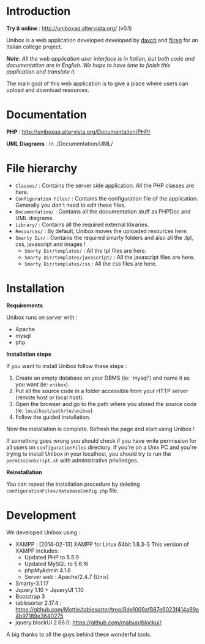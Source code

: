 # Introduction

**Try it online** : http://uniboxaq.altervista.org/ (v0.1)

Unibox is a web application developed developed by [davcri](https://github.com/davcri) and [filreg](https://github.com/filreg) for an Italian college project.

_**Note**: All the web application user interface is in Italian, but both code and documentation are in English. We hope to have time to finish this application and translate it._

The main goal of this web application is to give a place where users can upload and download resources.


# Documentation 

**PHP** : http://uniboxaq.altervista.org/Documentation/PHP/

**UML Diagrams** : In ./Documentation/UML/

# File hierarchy

* `Classes/` : Contains the server side application. All the PHP classes are here.
* `Configuration Files/` : Contains the configuration file of the application. Generally you don't need to edit these files.
* `Documentation/` : Contains all the documentation stuff as PHPDoc and UML diagrams.  
* `Library/` : Contains all the required external libraries. 
* `Resources/` : By default, Unibox moves the uploaded resources here.
* `Smarty Dir/` : Contains the required smarty folders and also all the .tpl, css, javascript and images ! 
  * `Smarty Dir/templates/` : All the tpl files are here.
  * `Smarty Dir/templates/javascript/` : All the javascript files are here.
  * `Smarty Dir/templates/css` : All the css files are here. 
  

# Installation
**Requirements**

Unibox runs on server with :
* Apache
* mysql
* php

**Installation steps**

If you want to install Unibox follow these steps :

1. Create an empty database on your DBMS (ie: 'mysql') and name it as you want (ie: ```unibox```).
2. Put all the source code in a folder accessible from your HTTP server (remote host or local host).  
3. Open the browser and go to the path where you stored the source code (ie: ```localhost/path/to/unibox```) 
4. Follow the guided installation. 

Now the installation is complete. Refresh the page and start using Unibox !

If something goes wrong you should check if you have write permission for all users on ```configurationFiles``` directory. 
If you're on a Unix PC and you're trying to install Unibox in your localhost, you should try to run the ```permissionScript.sh``` with administrative priviledges.

**Reinstallation**

You can repeat the installation procedure by deleting ```configurationFiles/databaseConfig.php``` file.



# Development 
We developed Unibox using : 

* XAMPP : [2014-02-13] XAMPP for Linux 64bit 1.8.3-3
This version of XAMPP includes:
  - Updated PHP to 5.5.9
  - Updated MySQL to 5.6.16
  - phpMyAdmin 4.1.6
  - Server web : Apache/2.4.7 (Unix)
* Smarty-3.1.17
* Jquery 1.10 + JqueryUI 1.10
* Bootstrap 3 
* tablesorter 2.17.4 : https://github.com/Mottie/tablesorter/tree/6de1009af887e6023f414a99a4b97189e3640275
* jquery.blockUI 2.66.0: https://github.com/malsup/blockui/

A big thanks to all the guys behind these wonderful tools. 
